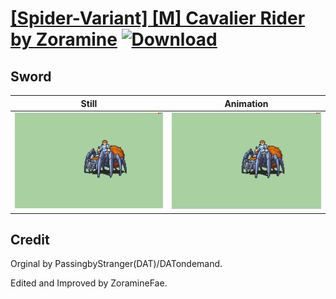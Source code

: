 # [\[Spider-Variant\] \[M\] Cavalier Rider by Zoramine](./) [![Download](https://img.shields.io/badge/Download--red?style=social&logo=github)](https://minhaskamal.github.io/DownGit/#/home?url=https://github.com/Klokinator/FE-Repo/tree/main/Battle%20Animations%2FMounted%20-%20Cavs%2C%20Paladins%2C%20Rangers%2F%5BSpider-Variant%5D%20%5BM%5D%20Cavalier%20Rider%20by%20Zoramine%2F1.%20Sword)

## Sword

| Still | Animation |
| :---: | :-------: |
| ![Sword still](./Sword_000.png) | ![Sword](./Sword.gif) |

## Credit

Orginal by PassingbyStranger(DAT)/DATondemand.

Edited and Improved by ZoramineFae.
